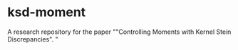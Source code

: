 # ksd-moment
A research repository for the paper ""Controlling Moments with Kernel Stein Discrepancies". "

